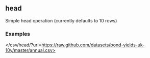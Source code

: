 ## head

Simple head operation (currently defaults to 10 rows)

### Examples

</csv/head/?url=https://raw.github.com/datasets/bond-yields-uk-10y/master/annual.csv>

